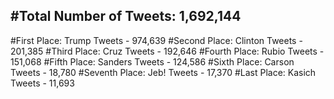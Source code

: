 #Total Number of Tweets: 1,692,144 
---
#First Place: Trump Tweets - 974,639
#Second Place: Clinton Tweets - 201,385
#Third Place: Cruz Tweets - 192,646
#Fourth Place: Rubio Tweets - 151,068
#Fifth Place: Sanders Tweets - 124,586
#Sixth Place: Carson Tweets - 18,780
#Seventh Place: Jeb! Tweets - 17,370
#Last Place: Kasich Tweets - 11,693
